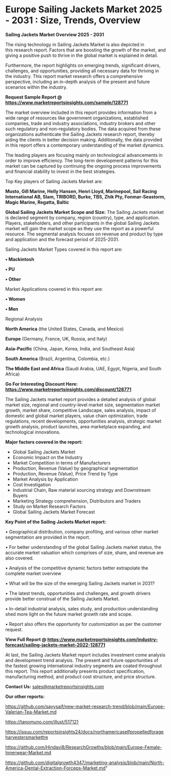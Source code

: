 # Europe Sailing Jackets Market 2025 - 2031 : Size, Trends, Overview

<Strong> Sailing Jackets Market Overview 2025 - 2031</strong>

The rising technology in Sailing Jackets Market is also depicted in this research report. Factors that are boosting the growth of the market, and giving a positive push to thrive in the global market is explained in detail.

Furthermore, the report highlights on emerging trends, significant drivers, challenges, and opportunities, providing all necessary data for thriving in the industry. This report market research offers a comprehensive perspective, including an in-depth analysis of the present and future scenarios within the industry.

<strong>Request Sample Report @ <a href=https://www.marketreportsinsights.com/sample/128771>https://www.marketreportsinsights.com/sample/128771</a></strong>

The market overview included in this report provides information from a wide range of resources like government organizations, established companies, trade and industry associations, industry brokers and other such regulatory and non-regulatory bodies. The data acquired from these organizations authenticate the Sailing Jackets research report, thereby aiding the clients in better decision making. Additionally, the data provided in this report offers a contemporary understanding of the market dynamics.

The leading players are focusing mainly on technological advancements in order to improve efficiency. The long-term development patterns for this market can be captured by continuing the ongoing process improvements and financial stability to invest in the best strategies.

Top Key players of Sailing Jackets Market are:

<strong>Musto, Gill Marine, Helly Hansen, Henri Lloyd, Marinepool, Sail Racing International AB, Slam, TRIBORD, Burke, TBS, Zhik Pty, Fonmar-Seastorm, Magic Marine, Regatta, Baltic</strong>

<strong><b>Global Sailing Jackets Market Scope and Size:</b></strong>
The Sailing Jackets market is declared segment by company, region (country), type, and application. Players, stakeholders, and other participants in the global Sailing Jackets market will gain the market scope as they use the report as a powerful resource. The segmental analysis focuses on revenue and product by type and application and the forecast period of 2025-2031.

Sailing Jackets Market Types covered in this report are:

<strong>• Mackintosh

• PU

• Other</strong>

Market Applications covered in this report are:

<strong>• Women

• Men</strong> 

Regional Analysis

<strong>North America</strong> (the United States, Canada, and Mexico)

<strong>Europe</strong> (Germany, France, UK, Russia, and Italy)

<strong>Asia-Pacific</strong> (China, Japan, Korea, India, and Southeast Asia)

<strong>South America</strong> (Brazil, Argentina, Colombia, etc.)

<strong>The Middle East and Africa</strong> (Saudi Arabia, UAE, Egypt, Nigeria, and South Africa)

<strong>Go For Interesting Discount Here: <a href=https://www.marketreportsinsights.com/discount/128771>https://www.marketreportsinsights.com/discount/128771</a></strong>

The Sailing Jackets market report provides a detailed analysis of global market size, regional and country-level market size, segmentation market growth, market share, competitive Landscape, sales analysis, impact of domestic and global market players, value chain optimization, trade regulations, recent developments, opportunities analysis, strategic market growth analysis, product launches, area marketplace expanding, and technological innovations.

<strong><b>Major factors covered in the report:</b></strong>
<ul>
  <li>Global Sailing Jackets Market </li>
  <li>Economic Impact on the Industry</li>
  <li>Market Competition in terms of Manufacturers</li>
  <li>Production, Revenue (Value) by geographical segmentation</li>
  <li>Production, Revenue (Value), Price Trend by Type</li>
  <li>Market Analysis by Application</li>
  <li>Cost Investigation</li>
  <li>Industrial Chain, Raw material sourcing strategy and Downstream Buyers</li>
  <li>Marketing Strategy comprehension, Distributors and Traders</li>
  <li>Study on Market Research Factors</li>
  <li>Global Sailing Jackets Market Forecast</li>
</ul>

<strong><b>Key Point of the Sailing Jackets Market report:</b></strong>

• Geographical distribution, company profiling, and various other market segmentation are provided in the report.

• For better understanding of the global Sailing Jackets market status, the accurate market valuation which comprises of size, share, and revenue are also covered.

• Analysis of the competitive dynamic factors better extrapolate the complete market overview

• What will be the size of the emerging Sailing Jackets market in 2031?

• The latest trends, opportunities and challenges, and growth drivers provide better construal of the Sailing Jackets Market.

• In-detail industrial analysis, sales study, and production understanding shed more light on the future market growth rate and scope.

• Report also offers the opportunity for customization as per the customer request.

<strong><b>View Full Report @ <a href=https://www.marketreportsinsights.com/industry-forecast/sailing-jackets-market-2022-128771>https://www.marketreportsinsights.com/industry-forecast/sailing-jackets-market-2022-128771</a></b></strong>


At last, the Sailing Jackets Market report includes investment come analysis and development trend analysis. The present and future opportunities of the fastest growing international industry segments are coated throughout this report. This report additionally presents product specification, manufacturing method, and product cost structure, and price structure.

<strong>Contact Us:</strong>
sales@marketreportsinsights.com

<strong>Our other reports:</strong>

<a href=https://github.com/sayysaif/new-market-research-trend/blob/main/Europe-Valerian-Tea-Market.md>https://github.com/sayysaif/new-market-research-trend/blob/main/Europe-Valerian-Tea-Market.md</a>

<a href=https://tanomuno.com/illust/517121>https://tanomuno.com/illust/517121</a>

<a href=https://issuu.com/reportsinsights24/docs/northamericaselfpropelledforageharvestersmarkettre>https://issuu.com/reportsinsights24/docs/northamericaselfpropelledforageharvestersmarkettre</a>

<a href=https://github.com/Hindavi8/ResearchGrowths/blob/main/Europe-Female-Innerwear-Market.md>https://github.com/Hindavi8/ResearchGrowths/blob/main/Europe-Female-Innerwear-Market.md</a>

<a href=https://github.com/digitalgrowth4347/marketing-analysis/blob/main/North-America-Dental-Extraction-Forceps-Market.md>https://github.com/digitalgrowth4347/marketing-analysis/blob/main/North-America-Dental-Extraction-Forceps-Market.md</a>"

